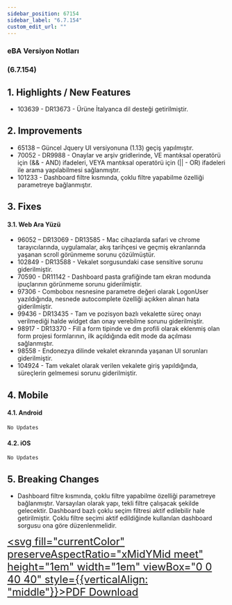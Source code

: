 ```yaml
---
sidebar_position: 67154
sidebar_label: "6.7.154"
custom_edit_url: ""
---
```

### eBA Versiyon Notları

### (6.7.154)

## 1. Highlights / New Features

- 103639 - DR13673 - Ürüne İtalyanca dil desteği getirilmiştir.

## 2. Improvements

- 65138 – Güncel Jquery UI versiyonuna (1.13) geçiş yapılmıştır.
- 70052 - DR9988 - Onaylar ve arşiv gridlerinde, VE mantıksal operatörü için (&& - AND) ifadeleri,
    VEYA mantıksal operatörü için (|| - OR) ifadeleri ile arama yapılabilmesi sağlanmıştır.
- 101233 - Dashboard filtre kısmında, çoklu filtre yapabilme özelliği parametreye bağlanmıştır.

## 3. Fixes

#### 3.1. Web Ara Yüzü

- 96052 – DR13069 - DR13585 - Mac cihazlarda safari ve chrome tarayıcılarında, uygulamalar, akış
    tarihçesi ve geçmiş ekranlarında yaşanan scroll görünmeme sorunu çözülmüştür.
- 102849 - DR13588 - Vekalet sorgusundaki case sensitive sorunu giderilmiştir.
- 70590 - DR11142 - Dashboard pasta grafiğinde tam ekran modunda ipuçlarının görünmeme
    sorunu giderilmiştir.
- 97306 - Combobox nesnesine parametre değeri olarak LogonUser yazıldığında, nesnede
    autocomplete özelliği açıkken alınan hata giderilmiştir.
- 99436 - DR13435 - Tam ve pozisyon bazlı vekalette süreç onayı verilmediği halde widget dan
    onay verebilme sorunu giderilmiştir.
- 98917 - DR13370 - Fill a form tipinde ve dm profili olarak eklenmiş olan form projesi formlarının,
    ilk açıldığında edit mode da açılması sağlanmıştır.
- 98558 - Endonezya dilinde vekalet ekranında yaşanan UI sorunları giderilmiştir.
- 104924 - Tam vekalet olarak verilen vekalete giriş yapıldığında, süreçlerin gelmemesi sorunu
    giderilmiştir.


## 4. Mobile

#### 4.1. Android

```
No Updates
```
#### 4.2. iOS

```
No Updates
```
## 5. Breaking Changes

- Dashboard filtre kısmında, çoklu filtre yapabilme özelliği parametreye bağlanmıştır. Varsayılan
    olarak yapı, tekli filtre çalışacak şekilde gelecektir. Dashboard bazlı çoklu seçim filtresi aktif
    edilebilir hale getirilmiştir. Çoklu filtre seçimi aktif edildiğinde kullanılan dashboard sorgusu ona
    göre düzenlenmelidir.





<font size="5"><a href="https://portal.synergynow.io/#/_redirect/XCURsRY78FfhYkVbQaMS6r"  target="_blank"><svg fill="currentColor" preserveAspectRatio="xMidYMid meet" height="1em" width="1em" viewBox="0 0 40 40" style={{verticalAlign: "middle"}}><g><path d="m35.8 8.5q0.6 0.6 1 1.7t0.5 1.9v25.8q0 0.8-0.6 1.5t-1.6 0.6h-30q-0.9 0-1.5-0.6t-0.6-1.5v-35.8q0-0.8 0.6-1.5t1.5-0.6h20q0.9 0 2 0.4t1.7 1.1z m-9.9-5.5v8.4h8.4q-0.3-0.6-0.5-0.9l-7-7q-0.3-0.2-0.9-0.5z m8.5 34.1v-22.8h-9.3q-0.9 0-1.5-0.6t-0.6-1.6v-9.2h-17.1v34.2h28.5z m-11.4-13.2q0.7 0.6 1.8 1.3 1.3-0.2 2.6-0.2 3.3 0 4 1.1 0.4 0.5 0 1.2 0 0 0 0l0 0v0.1q-0.2 0.8-1.6 0.8-1.1 0-2.6-0.4t-2.9-1.2q-4.9 0.5-8.7 1.8-3.4 5.9-5.4 5.9-0.4 0-0.7-0.2l-0.5-0.2q0-0.1-0.1-0.2-0.3-0.2-0.2-0.8 0.2-0.8 1.3-2t2.9-2.1q0.3-0.2 0.5 0.1 0.1 0 0.1 0.1 1.1-1.9 2.4-4.4 1.5-3.1 2.3-5.9-0.5-1.8-0.7-3.5t0.2-2.9q0.2-0.9 0.9-0.9h0.5q0.5 0 0.8 0.4 0.4 0.4 0.2 1.5-0.1 0.1-0.1 0.2 0 0 0 0.1v0.7q0 2.8-0.3 4.3 1.2 3.7 3.3 5.3z m-12.9 9.2q1.2-0.6 3.1-3.5-1.2 0.8-2 1.8t-1.1 1.7z m8.9-20.6q-0.4 1-0.1 3 0.1-0.2 0.2-1 0-0.1 0.1-0.9 0.1-0.1 0.1-0.2 0-0.1 0-0.1t0 0 0 0q0-0.5-0.3-0.8 0 0 0 0v0z m-2.8 14.8q3-1.2 6.4-1.8-0.1 0-0.3-0.2t-0.4-0.3q-1.7-1.5-2.8-4-0.6 2-1.9 4.4-0.7 1.3-1 1.9z m14.4-0.4q-0.5-0.5-3.1-0.5 1.7 0.6 2.8 0.6 0.3 0 0.4 0 0 0-0.1-0.1z"></path></g></svg>PDF Download</a></font>

